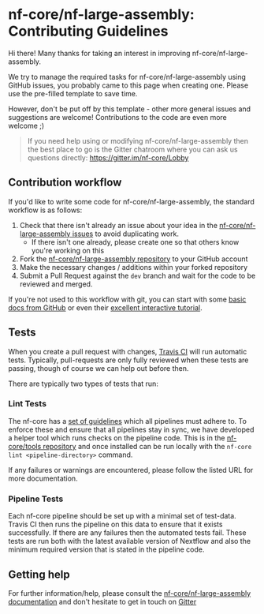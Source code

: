 # nf-core/nf-large-assembly: Contributing Guidelines

Hi there! Many thanks for taking an interest in improving nf-core/nf-large-assembly.

We try to manage the required tasks for nf-core/nf-large-assembly using GitHub issues, you probably came to this page when creating one. Please use the pre-filled template to save time.

However, don't be put off by this template - other more general issues and suggestions are welcome! Contributions to the code are even more welcome ;)

> If you need help using or modifying nf-core/nf-large-assembly then the best place to go is the Gitter chatroom where you can ask us questions directly: https://gitter.im/nf-core/Lobby

## Contribution workflow
If you'd like to write some code for nf-core/nf-large-assembly, the standard workflow
is as follows:

1. Check that there isn't already an issue about your idea in the
   [nf-core/nf-large-assembly issues](https://github.com/nf-core/nf-large-assembly/issues) to avoid
   duplicating work.
    * If there isn't one already, please create one so that others know you're working on this
2. Fork the [nf-core/nf-large-assembly repository](https://github.com/nf-core/nf-large-assembly) to your GitHub account
3. Make the necessary changes / additions within your forked repository
4. Submit a Pull Request against the `dev` branch and wait for the code to be reviewed and merged.

If you're not used to this workflow with git, you can start with some [basic docs from GitHub](https://help.github.com/articles/fork-a-repo/) or even their [excellent interactive tutorial](https://try.github.io/).


## Tests
When you create a pull request with changes, [Travis CI](https://travis-ci.org/) will run automatic tests.
Typically, pull-requests are only fully reviewed when these tests are passing, though of course we can help out before then.

There are typically two types of tests that run:

### Lint Tests
The nf-core has a [set of guidelines](http://nf-co.re/developer_docs) which all pipelines must adhere to.
To enforce these and ensure that all pipelines stay in sync, we have developed a helper tool which runs checks on the pipeline code. This is in the [nf-core/tools repository](https://github.com/nf-core/tools) and once installed can be run locally with the `nf-core lint <pipeline-directory>` command.

If any failures or warnings are encountered, please follow the listed URL for more documentation.

### Pipeline Tests
Each nf-core pipeline should be set up with a minimal set of test-data.
Travis CI then runs the pipeline on this data to ensure that it exists successfully.
If there are any failures then the automated tests fail.
These tests are run both with the latest available version of Nextflow and also the minimum required version that is stated in the pipeline code.

## Getting help
For further information/help, please consult the [nf-core/nf-large-assembly documentation](https://github.com/nf-core/nf-large-assembly#documentation) and don't hesitate to get in touch on [Gitter](https://gitter.im/nf-core/Lobby)
